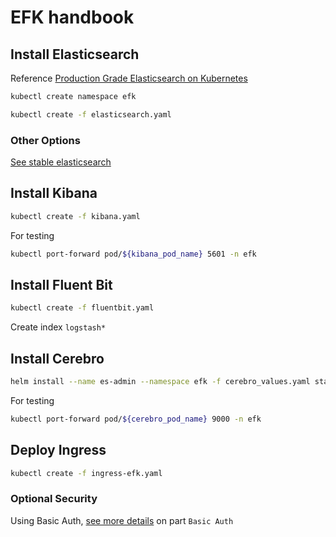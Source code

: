 # EFK handbook

## Install Elasticsearch

Reference [Production Grade Elasticsearch on Kubernetes](https://imti.co/kubernetes-production-elasticsearch/)

```bash
kubectl create namespace efk

kubectl create -f elasticsearch.yaml
```

### Other Options

[See stable elasticsearch](https://github.com/helm/charts/tree/master/stable/elasticsearch)

## Install Kibana

```bash
kubectl create -f kibana.yaml
```

For testing

```bash
kubectl port-forward pod/${kibana_pod_name} 5601 -n efk
```

## Install Fluent Bit

```bash
kubectl create -f fluentbit.yaml
```

Create index `logstash*`

## Install Cerebro

```bash
helm install --name es-admin --namespace efk -f cerebro_values.yaml stable/cerebro
```

For testing

```bash
kubectl port-forward pod/${cerebro_pod_name} 9000 -n efk
```

## Deploy Ingress

```bash
kubectl create -f ingress-efk.yaml
```

### Optional Security

Using Basic Auth, [see more details](https://imti.co/kibana-kubernetes/) on part `Basic Auth`